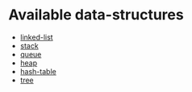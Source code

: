 

Available data-structures
==========================

- [linked-list](linked_list)
- [stack](stack)
- [queue](queue)
- [heap](heap)
- [hash-table](hash_table/cxx)
- [tree](tree)

